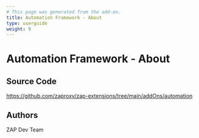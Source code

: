 ```yaml
---
# This page was generated from the add-on.
title: Automation Framework - About
type: userguide
weight: 9
---
```


# Automation Framework - About

## Source Code

<https://github.com/zaproxy/zap-extensions/tree/main/addOns/automation>

## Authors

ZAP Dev Team
